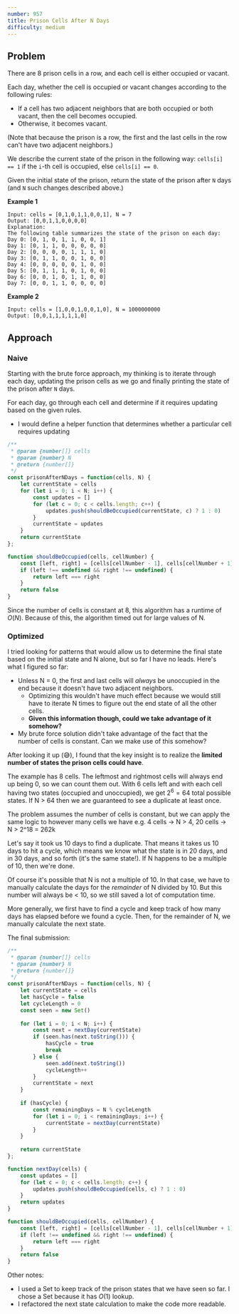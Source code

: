 ```yaml
---
number: 957
title: Prison Cells After N Days
difficulty: medium
---
```


## Problem

There are 8 prison cells in a row, and each cell is either occupied or vacant.

Each day, whether the cell is occupied or vacant changes according to the following rules:

- If a cell has two adjacent neighbors that are both occupied or both vacant, then the cell becomes occupied.
- Otherwise, it becomes vacant.

(Note that because the prison is a row, the first and the last cells in the row can't have two adjacent neighbors.)

We describe the current state of the prison in the following way: `cells[i] == 1` if the `i`-th cell is occupied, else `cells[i] == 0`.

Given the initial state of the prison, return the state of the prison after `N` days (and `N` such changes described above.)

**Example 1**

```
Input: cells = [0,1,0,1,1,0,0,1], N = 7
Output: [0,0,1,1,0,0,0,0]
Explanation: 
The following table summarizes the state of the prison on each day:
Day 0: [0, 1, 0, 1, 1, 0, 0, 1]
Day 1: [0, 1, 1, 0, 0, 0, 0, 0]
Day 2: [0, 0, 0, 0, 1, 1, 1, 0]
Day 3: [0, 1, 1, 0, 0, 1, 0, 0]
Day 4: [0, 0, 0, 0, 0, 1, 0, 0]
Day 5: [0, 1, 1, 1, 0, 1, 0, 0]
Day 6: [0, 0, 1, 0, 1, 1, 0, 0]
Day 7: [0, 0, 1, 1, 0, 0, 0, 0]
```

**Example 2**

```
Input: cells = [1,0,0,1,0,0,1,0], N = 1000000000
Output: [0,0,1,1,1,1,1,0]
```

## Approach

### Naive

Starting with the brute force approach, my thinking is to iterate through each day, updating the prison cells as we go and finally printing the state of the prison after `N` days.

For each day, go through each cell and determine if it requires updating based on the given rules.

- I would define a helper function that determines whether a particular cell requires updating

```jsx
/**
 * @param {number[]} cells
 * @param {number} N
 * @return {number[]}
 */
const prisonAfterNDays = function(cells, N) {
    let currentState = cells
    for (let i = 0; i < N; i++) {
        const updates = []
        for (let c = 0; c < cells.length; c++) {
            updates.push(shouldBeOccupied(currentState, c) ? 1 : 0)
        }
        currentState = updates
    }
    return currentState
};

function shouldBeOccupied(cells, cellNumber) {
    const [left, right] = [cells[cellNumber - 1], cells[cellNumber + 1]]
    if (left !== undefined && right !== undefined) {
        return left === right
    }
    return false
}
```

Since the number of cells is constant at 8, this algorithm has a runtime of $O(N)$. Because of this, the algorithm timed out for large values of N.

### Optimized

I tried looking for patterns that would allow us to determine the final state based on the initial state and N alone, but so far I have no leads. Here's what I figured so far:

- Unless N = 0, the first and last cells will *always* be unoccupied in the end because it doesn't have two adjacent neighbors.
  - Optimizing this wouldn't have much effect because we would still have to iterate N times to figure out the end state of all the other cells.
  - **Given this information though, could we take advantage of it somehow?**
- My brute force solution didn't take advantage of the fact that the number of cells is constant. Can we make use of this somehow?

After looking it up (😅), I found that the key insight is to realize the **limited number of states the prison cells could have**.

The example has 8 cells. The leftmost and rightmost cells will always end up being 0, so we can count them out. With 6 cells left and with each cell having two states (occupied and unoccupied), we get $2^6 = 64$ total possible states. If N > 64 then we are guaranteed to see a duplicate at least once.

The problem assumes the number of cells is constant, but we can apply the same logic to however many cells we have e.g. 4 cells → N > 4, 20 cells → N > 2^18 = 262k

Let's say it took us 10 days to find a duplicate. That means it takes us 10 days to hit a cycle, which means we know what the state is in 20 days, and in 30 days, and so forth (it's the same state!). If N happens to be a multiple of 10, then we're done.

Of course it's possible that N is not a multiple of 10. In that case, we have to manually calculate the days for the *remainder* of N divided by 10. But this number will always be < 10, so we still saved a lot of computation time.

More generally, we first have to find a cycle and keep track of how many days has elapsed before we found a cycle. Then, for the remainder of N, we manually calculate the next state.

The final submission:

```jsx
/**
 * @param {number[]} cells
 * @param {number} N
 * @return {number[]}
 */
const prisonAfterNDays = function(cells, N) {
    let currentState = cells
    let hasCycle = false
    let cycleLength = 0
    const seen = new Set()
    
    for (let i = 0; i < N; i++) {
        const next = nextDay(currentState)
        if (seen.has(next.toString())) {
            hasCycle = true
            break
        } else {
            seen.add(next.toString())
            cycleLength++
        }
        currentState = next
    }
    
    if (hasCycle) {
        const remainingDays = N % cycleLength
        for (let i = 0; i < remainingDays; i++) {
            currentState = nextDay(currentState)
        }
    }
    
    return currentState
};

function nextDay(cells) {
    const updates = []
    for (let c = 0; c < cells.length; c++) {
        updates.push(shouldBeOccupied(cells, c) ? 1 : 0)
    }
    return updates
}

function shouldBeOccupied(cells, cellNumber) {
    const [left, right] = [cells[cellNumber - 1], cells[cellNumber + 1]]
    if (left !== undefined && right !== undefined) {
        return left === right
    }
    return false
}
```

Other notes:

- I used a Set to keep track of the prison states that we have seen so far. I chose a Set because it has $O(1)$ lookup.
- I refactored the next state calculation to make the code more readable.